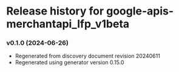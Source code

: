 # Release history for google-apis-merchantapi_lfp_v1beta

### v0.1.0 (2024-06-26)

* Regenerated from discovery document revision 20240611
* Regenerated using generator version 0.15.0

